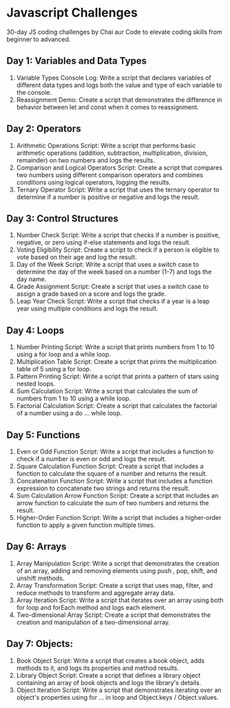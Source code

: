 # Javascript Challenges
30-day JS coding challenges by Chai aur Code to elevate coding skills from beginner to advanced.

## Day 1: Variables and Data Types
1. Variable Types Console Log: Write a script that declares variables of different data types and logs both the value and type of each variable to the console.
2. Reassignment Demo: Create a script that demonstrates the difference in behavior between let and const when it comes to reassignment.

## Day 2: Operators
1. Arithmetic Operations Script: Write a script that performs basic arithmetic operations (addition, subtraction, multiplication, division, remainder) on two numbers and logs the results.
2. Comparison and Logical Operators Script: Create a script that compares two numbers using different comparison operators and combines conditions using logical operators, logging the results.
3. Ternary Operator Script: Write a script that uses the ternary operator to determine if a number is positive or negative and logs the result.


## Day 3: Control Structures
1. Number Check Script: Write a script that checks if a number is positive, negative, or zero using if-else statements and logs the result.
2. Voting Eligibility Script: Create a script to check if a person is eligible to vote based on their age and log the result.
3. Day of the Week Script: Write a script that uses a switch case to determine the day of the week based on a number (1-7) and logs the day name.
4. Grade Assignment Script: Create a script that uses a switch case to assign a grade based on a score and logs the grade.
5. Leap Year Check Script: Write a script that checks if a year is a leap year using multiple conditions and logs the result.

## Day 4: Loops
1. Number Printing Script: Write a script that prints numbers from 1 to 10 using a for loop and a while loop.
2. Multiplication Table Script: Create a script that prints the multiplication table of 5 using a for loop.
3. Pattern Printing Script: Write a script that prints a pattern of stars using nested loops.
4. Sum Calculation Script: Write a script that calculates the sum of numbers from 1 to 10 using a while loop.
5. Factorial Calculation Script: Create a script that calculates the factorial of a number using a do ... while loop.

## Day 5: Functions
1. Even or Odd Function Script: Write a script that includes a function to check if a number is even or odd and logs the result.
2. Square Calculation Function Script: Create a script that includes a function to calculate the square of a number and returns the result.
3. Concatenation Function Script: Write a script that includes a function expression to concatenate two strings and returns the result.
4. Sum Calculation Arrow Function Script: Create a script that includes an arrow function to calculate the sum of two numbers and returns the result.
5. Higher-Order Function Script: Write a script that includes a higher-order function to apply a given function multiple times.

## Day 6: Arrays
1. Array Manipulation Script: Write a script that demonstrates the creation of an array, adding and removing elements using push , pop, shift, and unshift methods.
2. Array Transformation Script: Create a script that uses map, filter, and reduce methods to transform and aggregate array data.
3. Array Iteration Script: Write a script that iterates over an array using both for loop and forEach method and logs each element.
4. Two-dimensional Array Script: Create a script that demonstrates the creation and manipulation of a two-dimensional array.

## Day 7: Objects:
1. Book Object Script: Write a script that creates a book object, adds methods to it, and logs its properties and method results.
2. Library Object Script: Create a script that defines a library object containing an array of book objects and logs the library's details.
3. Object Iteration Script: Write a script that demonstrates iterating over an object's properties using for ... in loop and Object.keys / Object.values.

